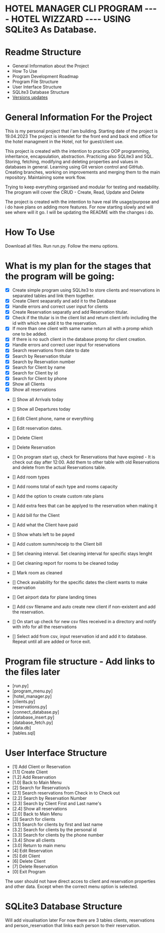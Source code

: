 # HOTEL MANAGER CLI PROGRAM ---- HOTEL WIZZARD ---- USING SQLite3 As Database.


# Readme Structure

- General Information about the Project
- How To Use
- Program Development Roadmap
- Program File Structure
- User Interface Structure
- SQLite3 Database Structure
- [Versions updates](https://github.com/Acrofil/hotel-wizzard/blob/main/VERSIONS.md)

# General Information For the Project

This is my personal project that i'am building. Starting date of the project is 19.04.2023
The project is intendet for the front end and back end office for the hotel managment in the Hotel, not for guest/client use. 

This project is created with the intention to practice OOP programming, inheritance, encapsulation, abstraction. Practicing also SQLite3 and SQL. Storing, fetching, modifying and deleting properties and values in databases in general.
Learning using Git version control and GitHub. Creating branches, working on improvements and merging them to the main repository. 
Maintaining some work flow.

Trying to keep everything organised and modular for testing and readability.
The program will cover the CRUD - Create, Read, Update and Delete 

The project is created with the intention to have real life usage/purpose and i do have plans on adding more features. 
For now starting slowly and will see where will it go. I will be updating the README with the changes i do.

# How To Use

Download all files. Run run.py. Follow the menu options.

# What is my plan for the stages that the program will be going:

- [x] Create simple program using SQLite3 to store clients and reservations in separated tables and link them together.
- [x] Create Client seaparatly and add it to the Database
- [x] Handle errors and correct user input for clients
- [x] Create Reservation separatly and add Reservation titular. 
- [x] Check if the titular is in the client list and return client info including the id with which we add it to the reservation.
- [x] If more than one client with same name return all with a promp which one to be added.
- [x] If there is no such client in the database promp for client creation. 
- [x] Handle errors and correct user input for reservations
- [x] Search reservations from date to date
- [x] Search by Reservation titular
- [x] Search by Reservation number
- [x] Search for Client by name
- [x] Search for Client by id
- [x] Search for Client by phone
- [x] Show all Clients
- [x] Show all reservations
- [] Show all Arrivals today
- [] Show all Departures today
- [] Edit Client phone, name or everything
- [] Edit reservation dates. 
- [] Delete Client
- [] Delete Reservation
- [] On program start up, check for Reservations that have expired - It is check out day after 12:00. Add them to other table with old Reservations and delete from the actual Reservations table.

- [] Add room types
- [] Add rooms total of each type and rooms capacity
- [] Add the option to create custom rate plans
- [] Add extra fees that can be applyed to the reservation when making it
- [] Add bill for the Client
- [] Add what the Client have paid
- [] Show whats left to be payed
- [] Add custom summ/receip to the Client bill

- [] Set cleaning interval. Set cleaning interval for specific stays lenght
- [] Get cleaning report for rooms to be cleaned today
- [] Mark room as cleaned

- [] Check availability for the specific dates the client wants to make reservation

- [] Get airport data for plane landing times

- [] Add csv filename and auto create new client if non-existent and add the reservation.
- [] On start up check for new csv files received in a directory and notify with info for all the reservations
- [] Select add from csv, input reservation id and add it to database. Repeat until all are added or force exit.

# Program file structure - Add links to the files later

- [run.py]
- [program_menu.py]
- [hotel_manager.py]
- [clients.py]
- [reservations.py]
- [connect_database.py]
- [database_insert.py]
- [database_fetch.py]
- [data.db]
- [tables.sql]

# User Interface Structure

- [1] Add Client or Reservation
- [1.1] Create Client
- [1.2] Add Reservation
- [1.0] Back to Main Menu
- [2] Search for Reservation/s
- [2.1] Search reservations from Check in to Check out
- [2.2] Search by Reservation Number
- [2.3] Search by Client First and Last name's
- [2.4] Show all reservations
- [2.0] Back to Main Menu
- [3] Search for clients
- [3.1] Search for clients by first and last name
- [3.2] Search for clients by the personal id
- [3.3] Search for clients by the phone number
- [3.4] Show all clients
- [3.0] Return to main menu
- [4] Edit Reservation
- [5] Edit Client
- [6] Delete Client
- [7] Delete Reservation
- [0] Exit Program

The user should not have direct acces to client and reservation properties and other data. 
Except when the correct menu option is selected.

# SQLite3 Database Structure

Will add visualisation later
For now there are 3 tables
clients, reservations and person_reservation that links each person to their reservation.
